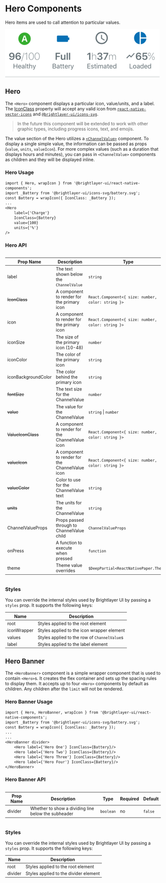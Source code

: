 # Hero Components

Hero items are used to call attention to particular values.

<img width="500" alt="Hero Banner with heroes" src="./images/hero.png">

## Hero

The `<Hero>` component displays a particular icon, value/units, and a label. The [IconClass](./IconWrapper.md) property will accept any valid icon from [`react-native-vector-icons`](https://www.npmjs.com/package/react-native-vector-icons) and [`@brightlayer-ui/icons-svg`](https://www.npmjs.com/package/@brightlayer-ui/icons-svg).

> In the future this component will be extended to work with other graphic types, including progress icons, text, and emojis.

The value section of the Hero utilizes a [`<ChannelValue>`](./ChannelValue.md) component. To display a single simple value, the information can be passed as props (`value`, `units`, `valueIcon`). For more complex values (such as a duration that displays hours and minutes), you can pass in `<ChannelValue>` components as children and they will be displayed inline.

### Hero Usage

```tsx
import { Hero, wrapIcon } from '@brightlayer-ui/react-native-components';
import _Battery from '@brightlayer-ui/icons-svg/battery.svg';
const Battery = wrapIcon({ IconClass: _Battery });
...
<Hero
    label={'Charge'}
    IconClass={Battery}
    value={100}
    units={'%'}
/>
```

### Hero API

<div style="overflow: auto">

| Prop Name           | Description                                     | Type                                               | Required | Default                |
| ------------------- | ----------------------------------------------- | -------------------------------------------------- | -------- | ---------------------- |
| label               | The text shown below the `ChannelValue`         | `string`                                           | yes      |                        |
| ~~IconClass~~       | A component to render for the primary icon      | `React.Component<{ size: number, color: string }>` | yes      |                        |
| icon                | A component to render for the primary icon      | `React.Component<{ size: number, color: string }>` | yes      |                        |
| iconSize            | The size of the primary icon (10-48)            | `number`                                           | no       | 36                     |
| iconColor           | The color of the primary icon                   | `string`                                           | no       | `theme.colors.text`    |
| iconBackgroundColor | The color behind the primary icon               | `string`                                           | no       | `theme.colors.surface` |
| ~~fontSize~~        | The text size for the ChannelValue              | `number`                                           | no       | 20                     |
| ~~value~~           | The value for the ChannelValue                  | `string` \| `number`                               | no       |                        |
| ~~ValueIconClass~~  | A component to render for the ChannelValue icon | `React.Component<{ size: number, color: string }>` | no       |                        |
| ~~valueIcon~~       | A component to render for the ChannelValue icon | `React.Component<{ size: number, color: string }>` | no       |                        |
| ~~valueColor~~      | Color to use for the ChannelValue text          | `string`                                           | no       | `text`                 |
| ~~units~~           | The units for the ChannelValue                  | `string`                                           | no       |                        |
| ChannelValueProps   | Props passed through to ChannelValue child      | `ChannelValueProps`                                | no       |                        |
| onPress             | A function to execute when pressed              | `function`                                         | no       |                        |
| theme               | Theme value overrides                           | `$DeepPartial<ReactNativePaper.Theme>`             | no       |                        |

</div>

### Styles

You can override the internal styles used by Brightlayer UI by passing a `styles` prop. It supports the following keys:

| Name        | Description                                  |
| ----------- | -------------------------------------------- |
| root        | Styles applied to the root element           |
| iconWrapper | Styles applied to the icon wrapper element   |
| values      | Styles applied to the row of `ChannelValue`s |
| label       | Styles applied to the label element          |

## Hero Banner

The `<HeroBanner>` component is a simple wrapper component that is used to contain `<Hero>`s. It creates the flex container and sets up the spacing rules to display them. It accepts up to four `<Hero>` components by default as children. Any children after the `limit` will not be rendered.

### Hero Banner Usage

```tsx
import { Hero, HeroBanner, wrapIcon } from '@brightlayer-ui/react-native-components';
import _Battery from '@brightlayer-ui/icons-svg/battery.svg';
const Battery = wrapIcon({ IconClass: _Battery });
...
...
<HeroBanner divider>
    <Hero label={'Hero One'} IconClass={Battery}/>
    <Hero label={'Hero Two'} IconClass={Battery}/>
    <Hero label={'Hero Three'} IconClass={Battery}/>
    <Hero label={'Hero Four'} IconClass={Battery}/>
</HeroBanner>
```

### Hero Banner API

<div style="overflow: auto">

| Prop Name | Description                                         | Type      | Required | Default |
| --------- | --------------------------------------------------- | --------- | -------- | ------- |
| divider   | Whether to show a dividing line below the subheader | `boolean` | no       | `false` |

</div>

### Styles

You can override the internal styles used by Brightlayer UI by passing a `styles` prop. It supports the following keys:

| Name    | Description                           |
| ------- | ------------------------------------- |
| root    | Styles applied to the root element    |
| divider | Styles applied to the divider element |
